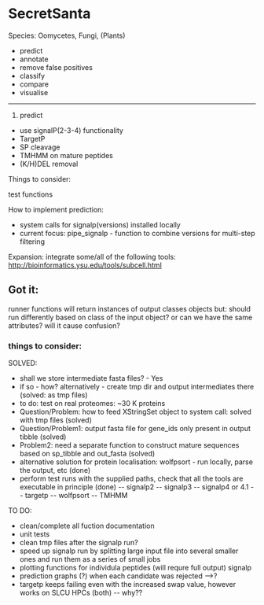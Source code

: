 # SecretSanta
Species: Oomycetes, Fungi, (Plants)

- predict
- annotate
- remove false positives
- classify
- compare
- visualise

-----------
1) predict
- use signalP(2-3-4) functionality
- TargetP
- SP cleavage
- TMHMM on mature peptides
- (K/H)DEL removal


Things to consider:

test functions

How to implement prediction:
- system calls for signalp(versions) installed locally
- current focus: pipe_signalp - function to combine versions for multi-step filtering


Expansion:
integrate some/all of the following tools:
http://bioinformatics.ysu.edu/tools/subcell.html


## Got it:

runner functions will return instances of output classes objects
but: should run differently based on class of the input object?
or can we have the same attributes?
will it cause confusion?

### things to consider:

SOLVED:
- shall we store intermediate fasta files? - Yes
- if so -  how? alternatively - create tmp dir and output intermediates there (solved: as tmp files)
- to do: test on real proteomes: ~30 K proteins
- Question/Problem: how to feed XStringSet object to system call: solved with tmp files (solved)
- Question/Problem1: output fasta file for gene_ids only present in output tibble (solved)
- Problem2: need a separate function to construct mature sequences based on sp_tibble and out_fasta (solved)
- alternative solution for protein localisation: wolfpsort - run locally, parse the output, etc (done)
- perform test runs with the supplied paths, check that all the tools are executable in principle (done)
  -- signalp2
  -- signalp3
  -- signalp4 or 4.1
  -- targetp
  -- wolfpsort
  -- TMHMM



TO DO:
- clean/complete all fuction documentation
- unit tests
- clean tmp files after the signalp run?
- speed up signalp run by splitting large input file into several smaller ones and run them as a series of small jobs
- plotting functions for individula peptides (will requre full output) signalp
- prediction graphs (?) when each candidate was rejected -->?
- targetp keeps failing even with the increased swap value, however works on SLCU HPCs (both) -- why??
